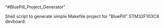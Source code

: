 "#BluePill_Project_Generator" 

Shell script to generate simple Makefile project for "BluePill" STM32F103C8 devboard.
